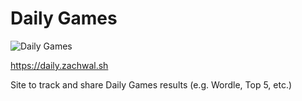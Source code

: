 # Daily Games

![Daily Games](https://healthchecks.io/b/2/17580f2e-a133-49cc-bdd5-aece050e2f9f.svg)

https://daily.zachwal.sh

Site to track and share Daily Games results (e.g. Wordle, Top 5, etc.)


